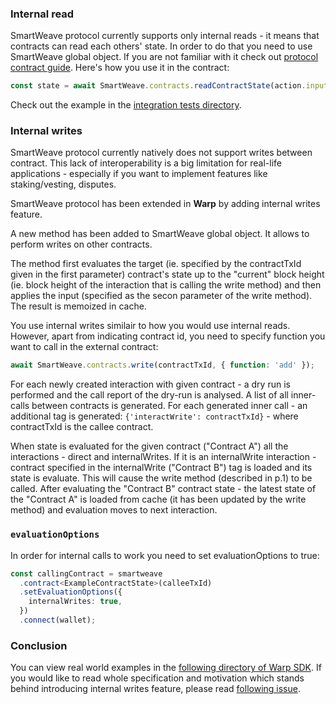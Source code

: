 ### Internal read

SmartWeave protocol currently supports only internal reads - it means that contracts can read each others' state. In order to do that you need to use SmartWeave global object. If you are not familiar with it check out [protocol contract guide](https://github.com/ArweaveTeam/SmartWeave/blob/master/CONTRACT-GUIDE.md#smartweave-global-api). Here's how you use it in the contract:

```js
const state = await SmartWeave.contracts.readContractState(action.input.contractId);
```

Check out the example in the [integration tests directory](https://github.com/warp-contracts/warp/blob/main/src/__tests__/integration/data/example-contract.js#L41).

### Internal writes

SmartWeave protocol currently natively does not support writes between contract. This lack of interoperability is a big limitation for real-life applications - especially if you want to implement features like staking/vesting, disputes.

SmartWeave protocol has been extended in **Warp** by adding internal writes feature.

A new method has been added to SmartWeave global object. It allows to perform writes on other contracts.

The method first evaluates the target (ie. specified by the contractTxId given in the first parameter) contract's state up to the "current" block height (ie. block height of the interaction that is calling the write method) and then applies the input (specified as the secon parameter of the write method). The result is memoized in cache.

You use internal writes similair to how you would use internal reads. However, apart from indicating contract id, you need to specify function you want to call in the external contract:

```js
await SmartWeave.contracts.write(contractTxId, { function: 'add' });
```

For each newly created interaction with given contract - a dry run is performed and the call report of the dry-run is analysed. A list of all inner-calls between contracts is generated. For each generated inner call - an additional tag is generated: `{'interactWrite': contractTxId}` - where contractTxId is the callee contract.

When state is evaluated for the given contract ("Contract A") all the interactions - direct and internalWrites. If it is an internalWrite interaction - contract specified in the internalWrite ("Contract B") tag is loaded and its state is evaluate. This will cause the write method (described in p.1) to be called. After evaluating the "Contract B" contract state - the latest state of the "Contract A" is loaded from cache (it has been updated by the write method) and evaluation moves to next interaction.

### `evaluationOptions`

In order for internal calls to work you need to set evaluationOptions to true:

```ts
const callingContract = smartweave
  .contract<ExampleContractState>(calleeTxId)
  .setEvaluationOptions({
    internalWrites: true,
  })
  .connect(wallet);
```

### Conclusion

You can view real world examples in the [following directory of Warp SDK](https://github.com/warp-contracts/warp/tree/main/src/__tests__/integration/internal-writes). If you would like to read whole specification and motivation which stands behind introducing internal writes feature, please read [following issue](https://github.com/warp-contracts/warp/issues/37).
